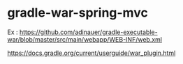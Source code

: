 # gradle-war-spring-mvc
Ex : https://github.com/adinauer/gradle-executable-war/blob/master/src/main/webapp/WEB-INF/web.xml

https://docs.gradle.org/current/userguide/war_plugin.html
